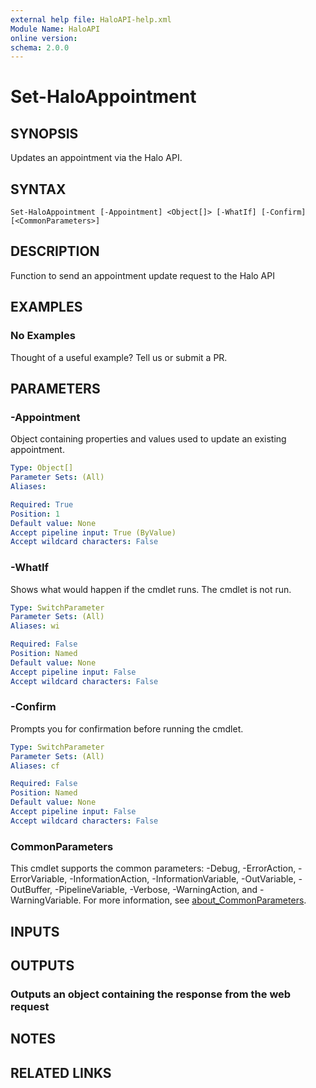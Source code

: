 ```yaml
---
external help file: HaloAPI-help.xml
Module Name: HaloAPI
online version:
schema: 2.0.0
---
```


# Set-HaloAppointment

## SYNOPSIS

Updates an appointment via the Halo API.

## SYNTAX

```
Set-HaloAppointment [-Appointment] <Object[]> [-WhatIf] [-Confirm] [<CommonParameters>]
```

## DESCRIPTION

Function to send an appointment update request to the Halo API

## EXAMPLES

### No Examples

Thought of a useful example? Tell us or submit a PR.

## PARAMETERS

### -Appointment

Object containing properties and values used to update an existing appointment.

```yaml
Type: Object[]
Parameter Sets: (All)
Aliases:

Required: True
Position: 1
Default value: None
Accept pipeline input: True (ByValue)
Accept wildcard characters: False
```

### -WhatIf

Shows what would happen if the cmdlet runs. The cmdlet is not run.

```yaml
Type: SwitchParameter
Parameter Sets: (All)
Aliases: wi

Required: False
Position: Named
Default value: None
Accept pipeline input: False
Accept wildcard characters: False
```

### -Confirm

Prompts you for confirmation before running the cmdlet.

```yaml
Type: SwitchParameter
Parameter Sets: (All)
Aliases: cf

Required: False
Position: Named
Default value: None
Accept pipeline input: False
Accept wildcard characters: False
```

### CommonParameters
This cmdlet supports the common parameters: -Debug, -ErrorAction, -ErrorVariable, -InformationAction, -InformationVariable, -OutVariable, -OutBuffer, -PipelineVariable, -Verbose, -WarningAction, and -WarningVariable. For more information, see [about_CommonParameters](http://go.microsoft.com/fwlink/?LinkID=113216).

## INPUTS

## OUTPUTS

### Outputs an object containing the response from the web request

## NOTES

## RELATED LINKS
